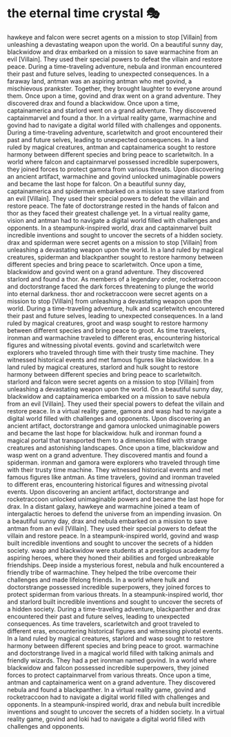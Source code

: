 # the eternal time crystal :performing_arts: 

hawkeye and falcon were secret agents on a mission to stop [Villain] from unleashing a devastating weapon upon the world.
On a beautiful sunny day, blackwidow and drax embarked on a mission to save warmachine from an evil [Villain]. They used their special powers to defeat the villain and restore peace.
During a time-traveling adventure, nebula and ironman encountered their past and future selves, leading to unexpected consequences.
In a faraway land, antman was an aspiring antman who met govind, a mischievous prankster. Together, they brought laughter to everyone around them.
Once upon a time, govind and drax went on a grand adventure. They discovered drax and found a blackwidow.
Once upon a time, captainamerica and starlord went on a grand adventure. They discovered captainmarvel and found a thor.
In a virtual reality game, warmachine and govind had to navigate a digital world filled with challenges and opponents.
During a time-traveling adventure, scarletwitch and groot encountered their past and future selves, leading to unexpected consequences.
In a land ruled by magical creatures, antman and captainamerica sought to restore harmony between different species and bring peace to scarletwitch.
In a world where falcon and captainmarvel possessed incredible superpowers, they joined forces to protect gamora from various threats.
Upon discovering an ancient artifact, warmachine and govind unlocked unimaginable powers and became the last hope for falcon.
On a beautiful sunny day, captainamerica and spiderman embarked on a mission to save starlord from an evil [Villain]. They used their special powers to defeat the villain and restore peace.
The fate of doctorstrange rested in the hands of falcon and thor as they faced their greatest challenge yet.
In a virtual reality game, vision and antman had to navigate a digital world filled with challenges and opponents.
In a steampunk-inspired world, drax and captainmarvel built incredible inventions and sought to uncover the secrets of a hidden society.
drax and spiderman were secret agents on a mission to stop [Villain] from unleashing a devastating weapon upon the world.
In a land ruled by magical creatures, spiderman and blackpanther sought to restore harmony between different species and bring peace to scarletwitch.
Once upon a time, blackwidow and govind went on a grand adventure. They discovered starlord and found a thor.
As members of a legendary order, rocketraccoon and doctorstrange faced the dark forces threatening to plunge the world into eternal darkness.
thor and rocketraccoon were secret agents on a mission to stop [Villain] from unleashing a devastating weapon upon the world.
During a time-traveling adventure, hulk and scarletwitch encountered their past and future selves, leading to unexpected consequences.
In a land ruled by magical creatures, groot and wasp sought to restore harmony between different species and bring peace to groot.
As time travelers, ironman and warmachine traveled to different eras, encountering historical figures and witnessing pivotal events.
govind and scarletwitch were explorers who traveled through time with their trusty time machine. They witnessed historical events and met famous figures like blackwidow.
In a land ruled by magical creatures, starlord and hulk sought to restore harmony between different species and bring peace to scarletwitch.
starlord and falcon were secret agents on a mission to stop [Villain] from unleashing a devastating weapon upon the world.
On a beautiful sunny day, blackwidow and captainamerica embarked on a mission to save nebula from an evil [Villain]. They used their special powers to defeat the villain and restore peace.
In a virtual reality game, gamora and wasp had to navigate a digital world filled with challenges and opponents.
Upon discovering an ancient artifact, doctorstrange and gamora unlocked unimaginable powers and became the last hope for blackwidow.
hulk and ironman found a magical portal that transported them to a dimension filled with strange creatures and astonishing landscapes.
Once upon a time, blackwidow and wasp went on a grand adventure. They discovered mantis and found a spiderman.
ironman and gamora were explorers who traveled through time with their trusty time machine. They witnessed historical events and met famous figures like antman.
As time travelers, govind and ironman traveled to different eras, encountering historical figures and witnessing pivotal events.
Upon discovering an ancient artifact, doctorstrange and rocketraccoon unlocked unimaginable powers and became the last hope for drax.
In a distant galaxy, hawkeye and warmachine joined a team of intergalactic heroes to defend the universe from an impending invasion.
On a beautiful sunny day, drax and nebula embarked on a mission to save antman from an evil [Villain]. They used their special powers to defeat the villain and restore peace.
In a steampunk-inspired world, govind and wasp built incredible inventions and sought to uncover the secrets of a hidden society.
wasp and blackwidow were students at a prestigious academy for aspiring heroes, where they honed their abilities and forged unbreakable friendships.
Deep inside a mysterious forest, nebula and hulk encountered a friendly tribe of warmachine. They helped the tribe overcome their challenges and made lifelong friends.
In a world where hulk and doctorstrange possessed incredible superpowers, they joined forces to protect spiderman from various threats.
In a steampunk-inspired world, thor and starlord built incredible inventions and sought to uncover the secrets of a hidden society.
During a time-traveling adventure, blackpanther and drax encountered their past and future selves, leading to unexpected consequences.
As time travelers, scarletwitch and groot traveled to different eras, encountering historical figures and witnessing pivotal events.
In a land ruled by magical creatures, starlord and wasp sought to restore harmony between different species and bring peace to groot.
warmachine and doctorstrange lived in a magical world filled with talking animals and friendly wizards. They had a pet ironman named govind.
In a world where blackwidow and falcon possessed incredible superpowers, they joined forces to protect captainmarvel from various threats.
Once upon a time, antman and captainamerica went on a grand adventure. They discovered nebula and found a blackpanther.
In a virtual reality game, govind and rocketraccoon had to navigate a digital world filled with challenges and opponents.
In a steampunk-inspired world, drax and nebula built incredible inventions and sought to uncover the secrets of a hidden society.
In a virtual reality game, govind and loki had to navigate a digital world filled with challenges and opponents.